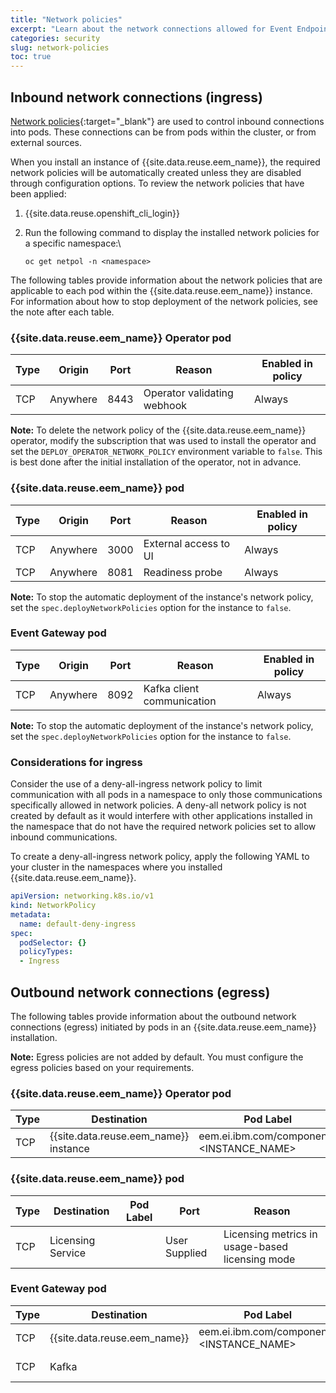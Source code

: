 ```yaml
---
title: "Network policies"
excerpt: "Learn about the network connections allowed for Event Endpoint Management."
categories: security
slug: network-policies
toc: true
---
```


## Inbound network connections (ingress)

[Network policies](https://kubernetes.io/docs/concepts/services-networking/network-policies/){:target="_blank"} are used to control inbound connections into pods. These connections can be from pods within the cluster, or from external sources.

When you install an instance of {{site.data.reuse.eem_name}}, the required network policies will be automatically created unless they are disabled through configuration options. To review the network policies that have been applied:

1. {{site.data.reuse.openshift_cli_login}}
2. Run the following command to display the installed network policies for a specific namespace:\\

   ```shell
   oc get netpol -n <namespace>
   ```

The following tables provide information about the network policies that are applicable to each pod within the {{site.data.reuse.eem_name}} instance. For information about how to stop deployment of the network policies, see the note after each table.


### {{site.data.reuse.eem_name}} Operator pod

| **Type** | **Origin**                                                                                   | **Port** | **Reason**                  | **Enabled in policy**                                                                                  |
|----------|----------------------------------------------------------------------------------------------|----------|-----------------------------|--------------------------------------------------------------------------------------------------------|
| TCP      | Anywhere                                                                                     | 8443     | Operator validating webhook | Always                                                                                                 |

**Note:** To delete the network policy of the {{site.data.reuse.eem_name}} operator, modify the subscription that was used to install the operator and set the `DEPLOY_OPERATOR_NETWORK_POLICY` environment variable to `false`.  This is best done after the initial installation of the operator, not in advance.


### {{site.data.reuse.eem_name}} pod

| **Type** | **Origin**           | **Port** | **Reason**            | **Enabled in policy**                                                                                  |
|----------|----------------------|----------|-----------------------|--------------------------------------------------------------------------------------------------------|
| TCP      | Anywhere             | 3000     | External access to UI | Always                                                                                                 |
| TCP      | Anywhere             | 8081     | Readiness probe       | Always                                                                                                 |

**Note:** To stop the automatic deployment of the instance's network policy, set the  `spec.deployNetworkPolicies` option for the instance to `false`.


### Event Gateway pod

| **Type** | **Origin**           | **Port** | **Reason**                 | **Enabled in policy**                                                                                  |
|----------|----------------------|----------|----------------------------|--------------------------------------------------------------------------------------------------------|
| TCP      | Anywhere             | 8092     | Kafka client communication | Always                                                                                                 |

**Note:** To stop the automatic deployment of the instance's network policy, set the `spec.deployNetworkPolicies` option for the instance to `false`.


### Considerations for ingress

Consider the use of a deny-all-ingress network policy to limit communication with all pods in a namespace to only those communications specifically allowed in network policies. A deny-all network policy is not created by default as it would interfere with other applications installed in the namespace that do not have the required network policies set to allow inbound communications. 

To create a deny-all-ingress network policy, apply the following YAML to your cluster in the namespaces where you installed {{site.data.reuse.eem_name}}.

```yaml
apiVersion: networking.k8s.io/v1
kind: NetworkPolicy
metadata:
  name: default-deny-ingress
spec:
  podSelector: {}
  policyTypes:
  - Ingress
```



## Outbound network connections (egress)

The following tables provide information about the outbound network connections (egress) initiated by pods in an {{site.data.reuse.eem_name}} installation.

**Note:** Egress policies are not added by default. You must configure the egress policies based on your requirements.


### {{site.data.reuse.eem_name}} Operator pod

| **Type** | **Destination**                    | **Pod Label**                            | **Port** | **Reason**      |
|----------|------------------------------------|------------------------------------------|----------|-----------------|
| TCP      | {{site.data.reuse.eem_name}} instance | eem.ei.ibm.com/component=<INSTANCE_NAME> | 8081     | Readiness check |

### {{site.data.reuse.eem_name}} pod

| **Type** | **Destination**   | **Pod Label**                               | **Port**      | **Reason**                                            |
|----------|-------------------|---------------------------------------------|---------------|-------------------------------------------------------|
| TCP      | Licensing Service |             | User Supplied | Licensing metrics in usage-based licensing mode |

### Event Gateway pod

| **Type** | **Destination**           | **Pod Label**                               | **Port**      | **Reason**                              |
|----------|---------------------------|---------------------------------------------|---------------|-----------------------------------------|
| TCP      | {{site.data.reuse.eem_name}} | eem.ei.ibm.com/component=<INSTANCE_NAME>            | 3000          | Registering with {{site.data.reuse.eem_name}} |
| TCP      | Kafka                     |             | User Supplied | Configuring gateway for Kafka           |
